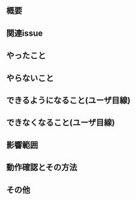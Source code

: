 ## 概要
## 関連issue
## やったこと
## やらないこと
## できるようになること(ユーザ目線)
## できなくなること(ユーザ目線)
## 影響範囲
## 動作確認とその方法
## その他